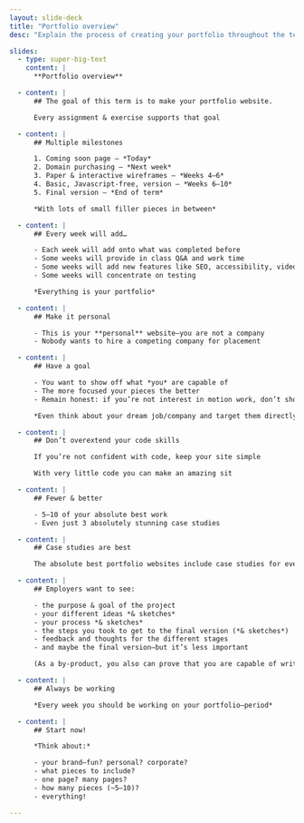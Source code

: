 ```yaml
---
layout: slide-deck
title: "Portfolio overview"
desc: "Explain the process of creating your portfolio throughout the term, expectations, and requirements."

slides:
  - type: super-big-text
    content: |
      **Portfolio overview**

  - content: |
      ## The goal of this term is to make your portfolio website.

      Every assignment & exercise supports that goal

  - content: |
      ## Multiple milestones

      1. Coming soon page — *Today*
      2. Domain purchasing — *Next week*
      3. Paper & interactive wireframes — *Weeks 4–6*
      4. Basic, Javascript-free, version — *Weeks 6–10*
      5. Final version — *End of term*

      *With lots of small filler pieces in between*

  - content: |
      ## Every week will add…

      - Each week will add onto what was completed before
      - Some weeks will provide in class Q&A and work time
      - Some weeks will add new features like SEO, accessibility, video, etc.
      - Some weeks will concentrate on testing

      *Everything is your portfolio*

  - content: |
      ## Make it personal

      - This is your **personal** website—you are not a company
      - Nobody wants to hire a competing company for placement

  - content: |
      ## Have a goal

      - You want to show off what *you* are capable of
      - The more focused your pieces the better
      - Remain honest: if you’re not interest in motion work, don’t show motion pieces

      *Even think about your dream job/company and target them directly!*

  - content: |
      ## Don’t overextend your code skills

      If you’re not confident with code, keep your site simple

      With very little code you can make an amazing sit

  - content: |
      ## Fewer & better

      - 5–10 of your absolute best work
      - Even just 3 absolutely stunning case studies

  - content: |
      ## Case studies are best

      The absolute best portfolio websites include case studies for every showcased work. **Case studies are what employers are looking for.**

  - content: |
      ## Employers want to see:

      - the purpose & goal of the project
      - your different ideas *& sketches*
      - your process *& sketches*
      - the steps you took to get to the final version (*& sketches*)
      - feedback and thoughts for the different stages
      - and maybe the final version—but it’s less important

      (As a by-product, you also can prove that you are capable of writing—an extremely important trait for a designer.)

  - content: |
      ## Always be working

      *Every week you should be working on your portfolio—period*

  - content: |
      ## Start now!

      *Think about:*

      - your brand—fun? personal? corporate?
      - what pieces to include?
      - one page? many pages?
      - how many pieces (~5–10)?
      - everything!

---
```

